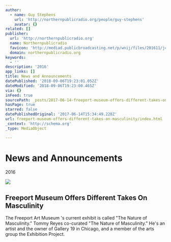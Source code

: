 ```yaml
---
author:
  - name: Guy Stephens
    url: 'http://northernpublicradio.org/people/guy-stephens'
    avatar: {}
related: []
publisher:
  url: 'http://northernpublicradio.org'
  name: Northernpublicradio
  favicon: 'http://mediad.publicbroadcasting.net/p/wnij/files/201611/jcon.ico'
  domain: northernpublicradio.org
keywords:
  - ''
description: '2016'
app_links: []
title: News and Announcements
datePublished: '2018-09-06T19:23:01.052Z'
dateModified: '2018-09-06T19:23:00.465Z'
via: {}
inFeed: true
sourcePath: _posts/2017-06-14-freeport-museum-offers-different-takes-on-masculinity.md
hasPage: true
starred: false
datePublishedOriginal: '2017-06-14T15:34:49.228Z'
url: freeport-museum-offers-different-takes-on-masculinity/index.html
_context: 'http://schema.org'
_type: MediaObject

---
```

# News and Announcements

2016

<article style=""><img src="https://s3-us-west-2.amazonaws.com/the-grid-img/p/c4d91b920553b0d6968be82fae76c8cf8a552d65.jpg" /><h1>Freeport Museum Offers Different Takes On Masculinity</h1><p>The Freeport Art Museum 's current exhibit is called "The Nature of Masculinity." Tommy Reyes co-curated "The Nature of Masculinity." He's an artist and the owner of Gallery 19 in Chicago, and a member of the arts group the Exhibition Project.</p></article>